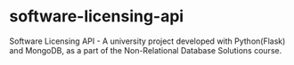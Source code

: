 # software-licensing-api
Software Licensing API - A university project developed with Python(Flask) and MongoDB, as a part of the Non-Relational Database Solutions course.
